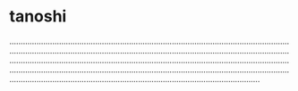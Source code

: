 # tanoshi
...............................................................................................................................................................................................................................................................................................................................................................................................................................................................................................................................................................................................................................